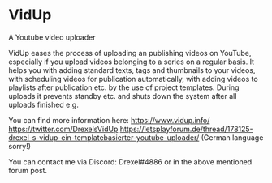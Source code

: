 # VidUp
A Youtube video uploader

VidUp eases the process of uploading an publishing videos on YouTube, 
especially if you upload videos belonging to a series on a regular basis.
It helps you with adding standard texts, tags and thumbnails to your 
videos, with scheduling videos for publication automatically, with adding
videos to playlists after publication etc. by the use of project templates.
During uploads it prevents standby etc. and shuts down the system after
all uploads finished e.g.

You can find more information here:
https://www.vidup.info/
https://twitter.com/DrexelsVidUp
https://letsplayforum.de/thread/178125-drexel-s-vidup-ein-templatebasierter-youtube-uploader/ (German language sorry!)

You can contact me via Discord: Drexel#4886 or in the above mentioned forum post.

